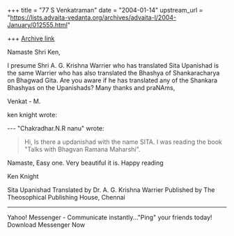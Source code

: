 +++
title = "77 S Venkatraman"
date = "2004-01-14"
upstream_url = "https://lists.advaita-vedanta.org/archives/advaita-l/2004-January/012555.html"

+++
[Archive link](https://lists.advaita-vedanta.org/archives/advaita-l/2004-January/012555.html)

Namaste Shri Ken,

I presume Shri A. G. Krishna Warrier who has translated Sita Upanishad is the same Warrier who has also translated the Bhashya of Shankaracharya on Bhagwad Gita. Are you aware if he has translated any of the Shankara Bhashyas on the Upanishads? Many thanks and praNAms,

Venkat - M.

ken knight <anirvacaniya at yahoo.com> wrote:

--- "Chakradhar.N.R nanu" 
wrote:
> Hi,
> Is there a updanishad with the name SITA. I was
> reading the book "Talks with Bhagvan Ramana
> Maharshi".

Namaste,
Easy one. Very beautiful it is. 
Happy reading

Ken Knight

Sita Upanishad
Translated by Dr. A. G. Krishna Warrier
Published by The Theosophical Publishing House,
Chennai


---------------------------------
  Yahoo! Messenger - Communicate instantly..."Ping" your friends today! Download Messenger Now

